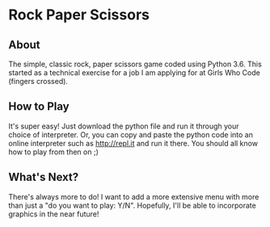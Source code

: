 # Rock Paper Scissors

## About
The simple, classic rock, paper scissors game coded using Python 3.6. This started as a technical exercise for a job I am applying for at Girls Who Code (fingers crossed). 

## How to Play
It's super easy! Just download the python file and run it through your choice of interpreter. Or, you can copy and paste the python code into an online interpreter such as http://repl.it and run it there. You should all know how to play from then on ;)

## What's Next?
There's always more to do! I want to add a more extensive menu with more than just a "do you want to play: Y/N". Hopefully, I'll be able to incorporate graphics in the near future!